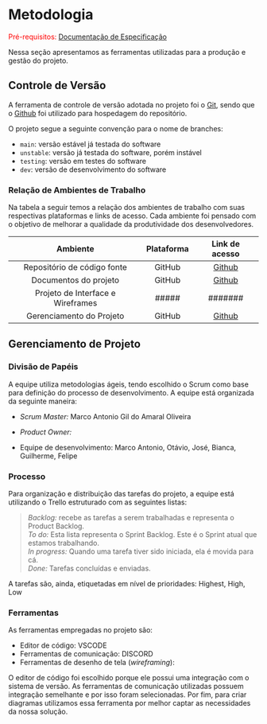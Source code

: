 
# Metodologia

<span style="color:red">Pré-requisitos: <a href="2-Especificação do Projeto.md"> Documentação de Especificação</a></span>

Nessa seção apresentamos as ferramentas utilizadas para a produção e gestão do projeto.

## Controle de Versão

A ferramenta de controle de versão adotada no projeto foi o
[Git](https://git-scm.com/), sendo que o [Github](https://github.com)
foi utilizado para hospedagem do repositório.

O projeto segue a seguinte convenção para o nome de branches:

- `main`: versão estável já testada do software
- `unstable`: versão já testada do software, porém instável
- `testing`: versão em testes do software
- `dev`: versão de desenvolvimento do software

### Relação de Ambientes de Trabalho 

Na tabela a seguir temos a relação dos ambientes de trabalho com suas respectivas plataformas e links de acesso. Cada ambiente foi pensado com o objetivo de melhorar a qualidade da produtividade dos desenvolvedores.

|**Ambiente**|**Plataforma**|**Link de acesso**|
|:---:|:---:|:---:|
|Repositório de código fonte|GitHub|[Github](https://github.com/)|
|Documentos do projeto|GitHub|[Github](https://github.com/)|
|Projeto de Interface e Wireframes |#####|#######|
|Gerenciamento do Projeto |GitHub|[Github](https://github.com/) |

## Gerenciamento de Projeto

### Divisão de Papéis

A equipe utiliza metodologias ágeis, tendo escolhido o Scrum como base para definição do processo de desenvolvimento. A equipe está organizada da seguinte maneira:  

* *Scrum Master:* Marco Antonio Gil do Amaral Oliveira

* *Product Owner:*  

* Equipe de desenvolvimento:  Marco Antonio, Otávio, José, Bianca, Guilherme, Felipe

### Processo

Para organização e distribuição das tarefas do projeto, a equipe está utilizando o Trello estruturado com as seguintes listas:
 
 >*Backlog:* recebe as tarefas a serem trabalhadas e representa o Product Backlog.  
>*To do:* Esta lista representa o Sprint Backlog. Este é o Sprint atual que estamos trabalhando.  
>*In progress:* Quando uma tarefa tiver sido iniciada, ela é movida para cá.  
>*Done:* Tarefas concluídas e enviadas.  

A tarefas são, ainda, etiquetadas em nível de prioridades: Highest, High, Low 

### Ferramentas

As ferramentas empregadas no projeto são:

- Editor de código: VSCODE
- Ferramentas de comunicação: DISCORD
- Ferramentas de desenho de tela (_wireframing_): 

O editor de código foi escolhido porque ele possui uma integração com o
sistema de versão. As ferramentas de comunicação utilizadas possuem
integração semelhante e por isso foram selecionadas. Por fim, para criar
diagramas utilizamos essa ferramenta por melhor captar as
necessidades da nossa solução.

